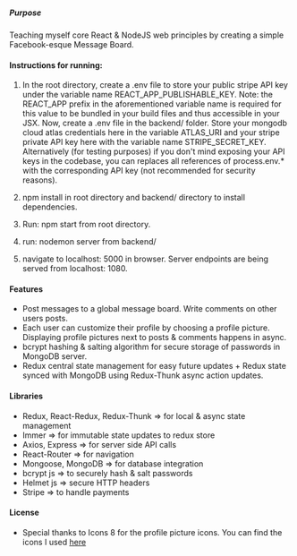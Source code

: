 ##### Purpose
Teaching myself core React & NodeJS web principles by creating a simple Facebook-esque Message Board.

#### Instructions for running:

1) In the root directory, create a .env file to store your public stripe API key under the variable name REACT_APP_PUBLISHABLE_KEY. Note: the REACT_APP prefix in the aforementioned variable name is required for this value to be bundled in your build files and thus accessible in your JSX. Now, create a .env file in the backend/ folder. Store your mongodb cloud atlas credentials here in the variable ATLAS_URI and your stripe private API key here with the variable name STRIPE_SECRET_KEY. Alternatively (for testing purposes) if you don't mind exposing your API keys in the codebase, you can replaces all references of process.env.* with the corresponding API key (not recommended for security reasons).

2) npm install in root directory and backend/ directory to install dependencies. 

3) Run: npm start from root directory. 

4) run: nodemon server from backend/ 

5) navigate to localhost: 5000 in browser. Server endpoints are being served from localhost: 1080. 

#### Features 
* Post messages to a global message board. Write comments on other users posts.
* Each user can customize their profile by choosing a profile picture. Displaying profile pictures next to posts & comments happens in async.
* bcrypt hashing & salting algorithm for secure storage of passwords in MongoDB server.
* Redux central state management for easy future updates + Redux state synced with MongoDB using Redux-Thunk async action updates.


#### Libraries 
* Redux, React-Redux, Redux-Thunk => for local & async state management
* Immer => for immutable state updates to redux store
* Axios, Express => for server side API calls
* React-Router => for navigation
* Mongoose, MongoDB => for database integration
* bcrypt js => to securely hash & salt passwords
* Helmet js => secure HTTP headers
* Stripe => to handle payments

#### License
* Special thanks to Icons 8 for the profile picture icons. You can find the icons I used [here](https://icons8.com/icon/pack/profile/)

